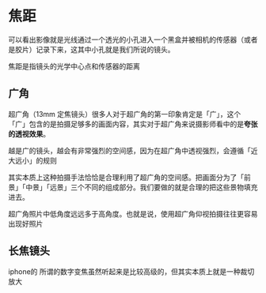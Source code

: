 
# 焦距

可以看出影像就是光线通过一个透光的小孔进入一个黑盒并被相机的传感器（或者是胶片）记录下来，这其中小孔就是我们所说的镜头。

焦距是指镜头的光学中心点和传感器的距离

## 广角

超广角（13mm 定焦镜头）很多人对于超广角的第一印象肯定是「广」，这个「广」包含的是拍摄足够多的画面内容，其实对于超广角来说摄影师看中的是**夸张的透视效果**。

越是广的镜头，越会有非常强烈的空间感，因为在超广角中透视强烈，会遵循「近大远小」的规则

其实本质上这种拍摄手法恰恰是合理利用了超广角的空间感。把画面分为了「前景」「中景」「远景」三个不同的组成部分。我们要做的就是合理的把这些景物填充进去。

超广角照片中低角度远远多于高角度。也就是说，使用超广角仰视拍摄往往更容易出现好照片

## 长焦镜头

iphone的 所谓的数字变焦虽然听起来是比较高级的，但其实本质上就是一种裁切放大